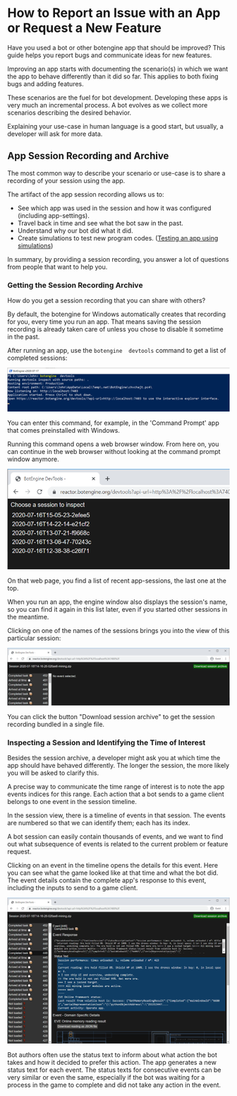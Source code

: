 # How to Report an Issue with an App or Request a New Feature

Have you used a bot or other botengine app that should be improved?
This guide helps you report bugs and communicate ideas for new features.

Improving an app starts with documenting the scenario(s) in which we want the app to behave differently than it did so far. This applies to both fixing bugs and adding features.

These scenarios are the fuel for bot development. Developing these apps is very much an incremental process. A bot evolves as we collect more scenarios describing the desired behavior.

Explaining your use-case in human language is a good start, but usually, a developer will ask for more data.

## App Session Recording and Archive

The most common way to describe your scenario or use-case is to share a recording of your session using the app.

The artifact of the app session recording allows us to:

+ See which app was used in the session and how it was configured (including app-settings).
+ Travel back in time and see what the bot saw in the past.
+ Understand why our bot did what it did.
+ Create simulations to test new program codes. ([Testing an app using simulations](https://to.botengine.org/guide/testing-an-app-using-simulations))

In summary, by providing a session recording, you answer a lot of questions from people that want to help you.

### Getting the Session Recording Archive

How do you get a session recording that you can share with others?

By default, the botengine for Windows automatically creates that recording for you, every time you run an app. That means saving the session recording is already taken care of unless you chose to disable it sometime in the past.

After running an app, use the `botengine  devtools` command to get a list of completed sessions:

![Opening DevTools from the command-line](./image/2020-07-18-open-botengine-devtools.png)

You can enter this command, for example, in the 'Command Prompt' app that comes preinstalled with Windows.

Running this command opens a web browser window. From here on, you can continue in the web browser without looking at the command prompt window anymore.

![DevTools - choose a session to inspect](./image/2020-07-18-botengine-devtools-choose-session.png)

On that web page, you find a list of recent app-sessions, the last one at the top.

When you run an app, the engine window also displays the session's name, so you can find it again in this list later, even if you started other sessions in the meantime.

Clicking on one of the names of the sessions brings you into the view of this particular session:

![DevTools - initial view of a session](./image/2020-07-18-botengine-devtools-session-init.png)

You can click the button "Download session archive" to get the session recording bundled in a single file.

### Inspecting a Session and Identifying the Time of Interest

Besides the session archive, a developer might ask you at which time the app should have behaved differently. The longer the session, the more likely you will be asked to clarify this.

A precise way to communicate the time range of interest is to note the app events indices for this range. Each action that a bot sends to a game client belongs to one event in the session timeline.

In the session view, there is a timeline of events in that session. The events are numbered so that we can identify them; each has its index.

A bot session can easily contain thousands of events, and we want to find out what subsequence of events is related to the current problem or feature request.

Clicking on an event in the timeline opens the details for this event. Here you can see what the game looked like at that time and what the bot did. The event details contain the complete app's response to this event, including the inputs to send to a game client.

![DevTools - view of an app session event](./image/2020-07-18-botengine-devtools-session-selected-event.png)

Bot authors often use the status text to inform about what action the bot takes and how it decided to prefer this action. The app generates a new status text for each event. The status texts for consecutive events can be very similar or even the same, especially if the bot was waiting for a process in the game to complete and did not take any action in the event.

